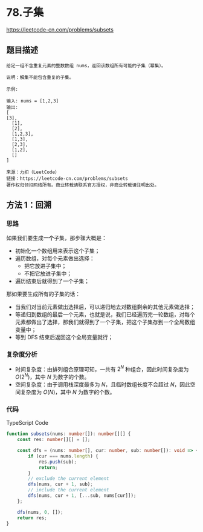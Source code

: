 # 78.子集

https://leetcode-cn.com/problems/subsets

## 题目描述

```
给定一组不含重复元素的整数数组 nums，返回该数组所有可能的子集（幂集）。

说明：解集不能包含重复的子集。

示例:

输入: nums = [1,2,3]
输出:
[
[3],
  [1],
  [2],
  [1,2,3],
  [1,3],
  [2,3],
  [1,2],
  []
]

来源：力扣（LeetCode）
链接：https://leetcode-cn.com/problems/subsets
著作权归领扣网络所有。商业转载请联系官方授权，非商业转载请注明出处。
```

## 方法 1：回溯

### 思路

如果我们要生成**一个**子集，那步骤大概是：

-   初始化一个数组用来表示这个子集；
-   遍历数组，对每个元素做出选择：
    -   把它放进子集中；
    -   不把它放进子集中；
-   遍历结束后就得到了一个子集；

那如果要生成所有的子集的话：

-   当我们对当前元素做出选择后，可以递归地去对数组剩余的其他元素做选择；
-   等递归到数组的最后一个元素，也就是说，我们已经遍历完一轮数组，对每个元素都做出了选择，那我们就得到了一个子集，把这个子集存到一个全局数组变量中；
-   等到 DFS 结束后返回这个全局变量就行；

### 复杂度分析

-   时间复杂度：由排列组合原理可知，一共有 $2^N$ 种组合，因此时间复杂度为 $O(2^N)$，其中 $N$ 为数字的个数。
-   空间复杂度：由于调用栈深度最多为 $N$，且临时数组长度不会超过 $N$，因此空间复杂度为 $O(N)$，其中 $N$ 为数字的个数。

### 代码

TypeScript Code

```ts
function subsets(nums: number[]): number[][] {
    const res: number[][] = [];

    const dfs = (nums: number[], cur: number, sub: number[]): void => {
        if (cur === nums.length) {
            res.push(sub);
            return;
        }
        // exclude the current element
        dfs(nums, cur + 1, sub);
        // include the current element
        dfs(nums, cur + 1, [...sub, nums[cur]]);
    };

    dfs(nums, 0, []);
    return res;
}
```
